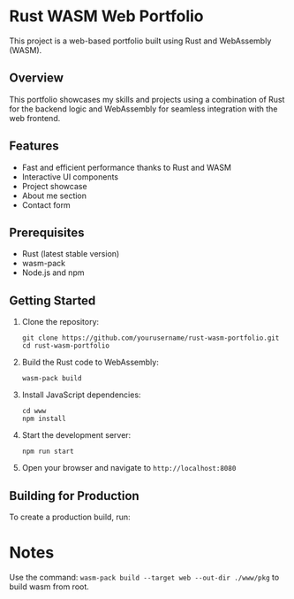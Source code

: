 # Rust WASM Web Portfolio

This project is a web-based portfolio built using Rust and WebAssembly (WASM).

## Overview

This portfolio showcases my skills and projects using a combination of Rust for the backend logic and WebAssembly for seamless integration with the web frontend.

## Features

- Fast and efficient performance thanks to Rust and WASM
- Interactive UI components
- Project showcase
- About me section
- Contact form

## Prerequisites

- Rust (latest stable version)
- wasm-pack
- Node.js and npm

## Getting Started

1. Clone the repository:
   ```
   git clone https://github.com/yourusername/rust-wasm-portfolio.git
   cd rust-wasm-portfolio
   ```

2. Build the Rust code to WebAssembly:
   ```
   wasm-pack build
   ```

3. Install JavaScript dependencies:
   ```
   cd www
   npm install
   ```

4. Start the development server:
   ```
   npm run start
   ```

5. Open your browser and navigate to `http://localhost:8080`

## Building for Production

To create a production build, run:


# Notes
Use the command:
```wasm-pack build --target web --out-dir ./www/pkg```
to build wasm from root.
